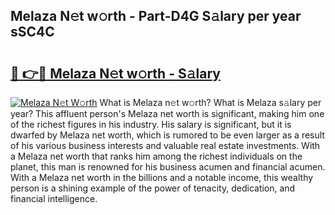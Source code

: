 ## Melaza N𝚎t w𝚘rth - Part-D4G S𝚊lary per year sSC4C

# <h2><a href="http://gc2mp5o.nevu.top/?p=Melaza">🔗 👉🔴 Melaza N𝚎t w𝚘rth - S𝚊lary</a></h2>

[![Melaza N𝚎t W𝚘rth](https://i.imgur.com/Oavwk0R.jpeg)](http://gc2mp5o.nevu.top/?p=Melaza)
What is Melaza n𝚎t w𝚘rth? What is Melaza s𝚊lary per year?
This affluent person's Melaza net worth is significant, making him one of the richest figures in his industry. His salary is significant, but it is dwarfed by Melaza net worth, which is rumored to be even larger as a result of his various business interests and valuable real estate investments. With a Melaza net worth that ranks him among the richest individuals on the planet, this man is renowned for his business acumen and financial acumen. With a Melaza net worth in the billions and a notable income, this wealthy person is a shining example of the power of tenacity, dedication, and financial intelligence.
